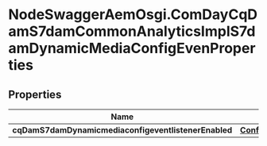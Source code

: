 # NodeSwaggerAemOsgi.ComDayCqDamS7damCommonAnalyticsImplS7damDynamicMediaConfigEvenProperties

## Properties
Name | Type | Description | Notes
------------ | ------------- | ------------- | -------------
**cqDamS7damDynamicmediaconfigeventlistenerEnabled** | [**ConfigNodePropertyBoolean**](ConfigNodePropertyBoolean.md) |  | [optional] 


